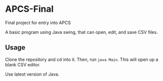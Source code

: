 # APCS-Final
Final project for entry into APCS

A basic program using Java swing, that can open, edit, and save CSV files.

## Usage

Clone the repository and cd into it.  Then, run `java Main`.  This will open up a blank CSV editor.

Use latest version of Java.
